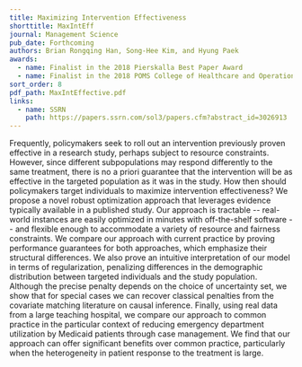 ```yaml
---
title: Maximizing Intervention Effectiveness
shorttitle: MaxIntEff
journal: Management Science
pub_date: Forthcoming
authors: Brian Rongqing Han, Song-Hee Kim, and Hyung Paek
awards: 
  - name: Finalist in the 2018 Pierskalla Best Paper Award
  - name: Finalist in the 2018 POMS College of Healthcare and Operations Management (CHOM) Best Paper Competition
sort_order: 8
pdf_path: MaxIntEffective.pdf
links:
  - name: SSRN
    path: https://papers.ssrn.com/sol3/papers.cfm?abstract_id=3026913
---
```

Frequently, policymakers seek to roll out an intervention previously proven effective in a research study, perhaps subject to resource constraints.  However, since different subpopulations may respond differently to the same treatment, there is no a priori guarantee that the intervention will be as effective in the targeted population as it was in the study.  How then should policymakers target individuals to maximize intervention effectiveness?  We propose a novel robust optimization approach that leverages evidence typically available in a published study.  Our approach is tractable -- real-world instances are easily optimized in minutes with off-the-shelf software -- and flexible enough to accommodate a variety of resource and fairness constraints.  We compare our approach with current practice by proving performance guarantees for both approaches, which emphasize their structural differences.  We also prove an intuitive interpretation of our model in terms of regularization, penalizing differences in the demographic distribution between targeted individuals and the study population.  Although the precise penalty depends on the choice of uncertainty set, we show that for special cases we can recover classical penalties from the covariate matching literature on causal inference.  Finally, using real data from a large teaching hospital, we compare our approach to common practice in the particular context of reducing emergency department utilization by Medicaid patients through case management.  We find that our approach can offer significant benefits over common practice, particularly when the heterogeneity in patient response to the treatment is large.  
